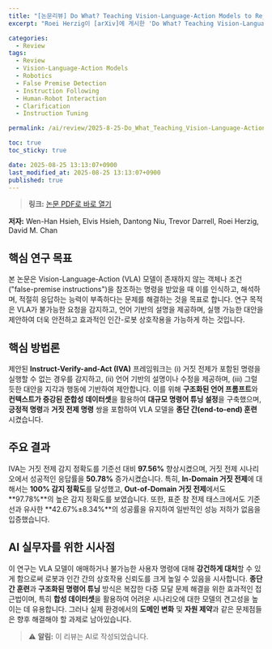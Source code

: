 ```yaml
---
title: "[논문리뷰] Do What? Teaching Vision-Language-Action Models to Reject the Impossible"
excerpt: "Roei Herzig이 [arXiv]에 게시한 'Do What? Teaching Vision-Language-Action Models to Reject the Impossible' 논문에 대한 자세한 리뷰입니다."

categories:
  - Review
tags:
  - Review
  - Vision-Language-Action Models
  - Robotics
  - False Premise Detection
  - Instruction Following
  - Human-Robot Interaction
  - Clarification
  - Instruction Tuning

permalink: /ai/review/2025-8-25-Do_What_Teaching_Vision-Language-Action_Models_to_Reject_the_Impossible/

toc: true
toc_sticky: true

date: 2025-08-25 13:13:07+0900
last_modified_at: 2025-08-25 13:13:07+0900
published: true
---
```

> **링크:** [논문 PDF로 바로 열기](https://arxiv.org/abs/2508.16292)

**저자:** Wen-Han Hsieh, Elvis Hsieh, Dantong Niu, Trevor Darrell, Roei Herzig, David M. Chan



## 핵심 연구 목표
본 논문은 Vision-Language-Action (VLA) 모델이 존재하지 않는 객체나 조건("false-premise instructions")을 참조하는 명령을 받았을 때 이를 인식하고, 해석하며, 적절히 응답하는 능력이 부족하다는 문제를 해결하는 것을 목표로 합니다. 연구 목적은 VLA가 불가능한 요청을 감지하고, 언어 기반의 설명을 제공하며, 실행 가능한 대안을 제안하여 더욱 안전하고 효과적인 인간-로봇 상호작용을 가능하게 하는 것입니다.

## 핵심 방법론
제안된 **Instruct-Verify-and-Act (IVA)** 프레임워크는 (i) 거짓 전제가 포함된 명령을 실행할 수 없는 경우를 감지하고, (ii) 언어 기반의 설명이나 수정을 제공하며, (iii) 그럴듯한 대안을 지각과 행동에 기반하여 제안합니다. 이를 위해 **구조화된 언어 프롬프트**와 **컨텍스트가 증강된 준합성 데이터셋**을 활용하여 **대규모 명령어 튜닝 설정**을 구축했으며, **긍정적 명령**과 **거짓 전제 명령** 쌍을 포함하여 VLA 모델을 **종단 간(end-to-end) 훈련**시켰습니다.

## 주요 결과
IVA는 거짓 전제 감지 정확도를 기준선 대비 **97.56%** 향상시켰으며, 거짓 전제 시나리오에서 성공적인 응답률을 **50.78%** 증가시켰습니다. 특히, **In-Domain 거짓 전제**에 대해서는 **100% 감지 정확도**를 달성했고, **Out-of-Domain 거짓 전제**에서도 **97.78%**의 높은 감지 정확도를 보였습니다. 또한, 표준 참 전제 태스크에서도 기준선과 유사한 **42.67%±8.34%**의 성공률을 유지하여 일반적인 성능 저하가 없음을 입증했습니다.

## AI 실무자를 위한 시사점
이 연구는 VLA 모델이 애매하거나 불가능한 사용자 명령에 대해 **강건하게 대처**할 수 있게 함으로써 로봇과 인간 간의 상호작용 신뢰도를 크게 높일 수 있음을 시사합니다. **종단 간 훈련**과 **구조화된 명령어 튜닝** 방식은 복잡한 다중 모달 문제 해결을 위한 효과적인 접근법이며, 특히 **합성 데이터셋**을 활용하여 어려운 시나리오에 대한 모델의 견고성을 높이는 데 유용합니다. 그러나 실제 환경에서의 **도메인 변화** 및 **자원 제약**과 같은 문제점들은 향후 해결해야 할 과제로 남아있습니다.

> ⚠️ **알림:** 이 리뷰는 AI로 작성되었습니다.